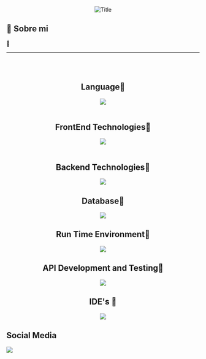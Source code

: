 <!--Header Image-->

<!--Header Name GIF or Animation-->
<div align="center">
  <img src="https://readme-typing-svg.herokuapp.com?font=Architects+Daughter&color=%ffffff&size=50&center=true&vCenter=true&height=60&width=600&lines=Heyyy!+I'm+Gonzalo+Koc;Welcome+to+my+profile!" alt="Title"></img>
</div>

<!--- About me-->
## 🚀 Sobre mi  

👋   

---
<br><br>

<!---Language-->
<div align="center">
  <h2 align="center">Language🚀</h2>
  <img src="https://skillicons.dev/icons?i=java,js,ts&perline=10" />
</div>
<br>

<!--FrontEnd Technologies-->
<div align="center">
  <h2 align="center">FrontEnd Technologies🚀</h2>
  <img src="https://skillicons.dev/icons?i=react&perline=10" />     
</div>
<br>


<!--Backend Tecnologies-->
<div align="center">
  <h2 align="center">Backend Technologies🚀</h2>
  <img src="https://skillicons.dev/icons?i=spring&perline=10" />
</div>


<!--Database-->
<div align="center">
  <h2 align="center">Database🚀</h2>
  <img src="https://skillicons.dev/icons?i=mysql&perline=10" />
</div>


<!--Run Time Environment-->
<div align="center">
    <h2 align="center">Run Time Environment🚀</h2>
    <img src="https://skillicons.dev/icons?i=java,js,html,css,ts&perline=10" />
</div>


<!--API Development and Testing-->
<div align="center">
  <h2 align="center">API Development and Testing🚀</h2>
  <img src="https://skillicons.dev/icons?i=postman&perline=10" />
</div>


<!--IDE'S-->
<div align="center">
  <h2 align="center">IDE's 🚀</h2>
  <img src="https://skillicons.dev/icons?i=vscode,eclipse&perline=10" />
</div>


<!--Connect With ME icons and links-->
<p align="center">
  <h2>Social Media</h2>
<a href="https://www.linkedin.com/in/gonzalo-sebastian-k-9b336b216/" target="_blank"><img src="https://skillicons.dev/icons?i=linkedin&perline=10" /></a>
</p>

